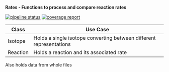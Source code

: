 ****Rates - Functions to process and compare reaction rates****


[![pipeline status](https://git.ecdf.ed.ac.uk/s1887484/rates/badges/master/pipeline.svg)](https://git.ecdf.ed.ac.uk/s1887484/rates/commits/master)
[![coverage report](https://git.ecdf.ed.ac.uk/s1887484/rates/badges/master/coverage.svg)](https://git.ecdf.ed.ac.uk/s1887484/rates/commits/master)

| Class | Use Case|
| ------ | ------ |
| Isotope | Holds a single isotope converting between different representations |
| Reaction | Holds a reaction and its associated rate | 

Also holds data from whole files